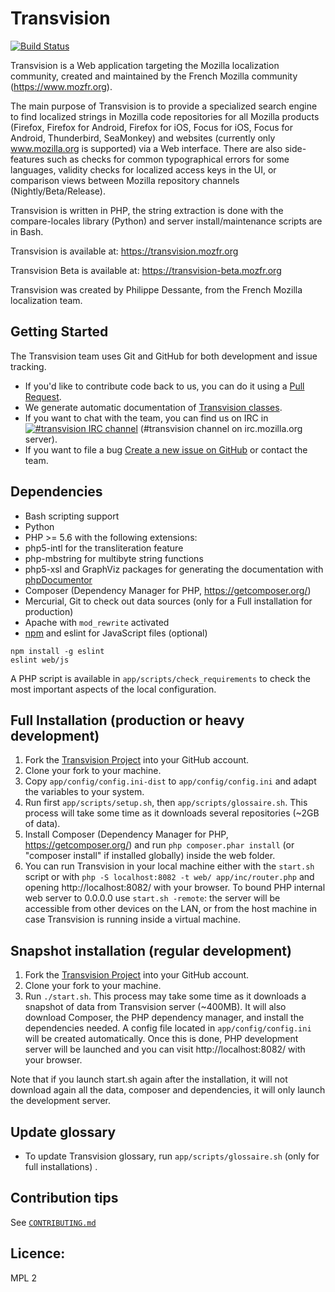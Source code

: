 # Transvision
[![Build Status](https://travis-ci.org/mozfr/transvision.svg?branch=master)](https://travis-ci.org/mozfr/transvision/)

Transvision is a Web application targeting the Mozilla localization community, created and maintained by the French Mozilla community (https://www.mozfr.org).

The main purpose of Transvision is to provide a specialized search engine to find localized strings in Mozilla code repositories for all Mozilla products (Firefox, Firefox for Android, Firefox for iOS, Focus for iOS, Focus for Android, Thunderbird, SeaMonkey) and websites (currently only www.mozilla.org is supported) via a Web interface. There are also side-features such as checks for common typographical errors for some languages, validity checks for localized access keys in the UI, or comparison views between Mozilla repository channels (Nightly/Beta/Release).

Transvision is written in PHP, the string extraction is done with the compare-locales library (Python) and server install/maintenance scripts are in Bash.

Transvision is available at:
https://transvision.mozfr.org

Transvision Beta is available at:
https://transvision-beta.mozfr.org

Transvision was created by Philippe Dessante, from the French Mozilla localization team.

## Getting Started

The Transvision team uses Git and GitHub for both development and issue tracking.
- If you'd like to contribute code back to us, you can do it using a [Pull Request][].
- We generate automatic documentation of [Transvision classes][].
- If you want to chat with the team, you can find us on IRC in [![#transvision IRC channel](https://kiwiirc.com/buttons/irc.mozilla.org/transvision.png)](https://kiwiirc.com/client/irc.mozilla.org/?nick=github_vis|?#transvision) (#transvision channel on irc.mozilla.org server).
- If you want to file a bug [Create a new issue on GitHub][] or contact the team.

## Dependencies

* Bash scripting support
* Python
* PHP >= 5.6 with the following extensions:
 * php5-intl for the transliteration feature
 * php-mbstring for multibyte string functions
 * php5-xsl and GraphViz packages for generating the documentation with [phpDocumentor][]
* Composer (Dependency Manager for PHP, https://getcomposer.org/)
* Mercurial, Git to check out data sources (only for a Full installation for production)
* Apache with `mod_rewrite` activated
* [npm][] and eslint for JavaScript files (optional)
```
npm install -g eslint
eslint web/js
```
A PHP script is available in `app/scripts/check_requirements` to check the most important aspects of the local configuration.

## Full Installation (production or heavy development)

1. Fork the [Transvision Project][] into your GitHub account.
2. Clone your fork to your machine.
3. Copy `app/config/config.ini-dist` to `app/config/config.ini` and adapt the variables to your system.
4. Run first `app/scripts/setup.sh`, then `app/scripts/glossaire.sh`. This process will take some time as it downloads several repositories (~2GB of data).
5. Install Composer (Dependency Manager for PHP, https://getcomposer.org/) and run `php composer.phar install` (or "composer install" if installed globally) inside the web folder.
6. You can run Transvision in your local machine either with the ```start.sh``` script or with ```php -S localhost:8082 -t web/ app/inc/router.php``` and opening http://localhost:8082/ with your browser. To bound PHP internal web server to 0.0.0.0 use ```start.sh -remote```: the server will be accessible from other devices on the LAN, or from the host machine in case Transvision is running inside a virtual machine.

## Snapshot installation (regular development)

1. Fork the [Transvision Project][] into your GitHub account.
2. Clone your fork to your machine.
3. Run `./start.sh`. This process may take some time as it downloads a snapshot of data from Transvision server (~400MB). It will also download Composer, the PHP dependency manager, and install the dependencies needed. A config file located in `app/config/config.ini` will be created automatically. Once this is done, PHP development server will be launched and you can visit http://localhost:8082/ with your browser.

Note that if you launch start.sh again after the installation, it will not download again all the data, composer and dependencies, it will only launch the development server.

## Update glossary

- To update Transvision glossary, run `app/scripts/glossaire.sh` (only for full installations) .

## Contribution tips

See [``CONTRIBUTING.md``](CONTRIBUTING.md)

## Licence:

MPL 2


[Pull Request]: https://help.github.com/articles/using-pull-requests
[Create a new issue on github]: https://github.com/mozfr/transvision/issues
[Transvision classes]: https://transvision-beta.mozfr.org/docs
[Transvision Project]: https://github.com/mozfr/transvision
[phpDocumentor]: https://phpdoc.org/
[npm]: https://www.npmjs.com
[Coding Standards]:https://github.com/mozfr/transvision/wiki/Code-conventions

